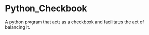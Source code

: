# Python_Checkbook
A python program that acts as a checkbook and facilitates the act of balancing it.
